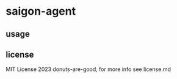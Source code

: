 # saigon-agent

## usage

## license

MIT License 2023 donuts-are-good, for more info see license.md

